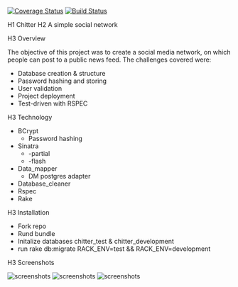 [![Coverage Status](https://coveralls.io/repos/github/ccfz/chitter-challenge/badge.svg?branch=master)](https://coveralls.io/github/ccfz/chitter-challenge?branch=master)
[![Build Status](https://travis-ci.org/ccfz/chitter-challenge.svg?branch=master)](https://travis-ci.org/ccfz/chitter-challenge)

H1 Chitter
H2 A simple social network

H3 Overview

  The objective of this project was to create a social media network, on which people can post to a public news feed. The challenges covered were:

  * Database creation & structure
  * Password hashing and storing
  * User validation
  * Project deployment
  * Test-driven with RSPEC

H3 Technology

* BCrypt
  * Password hashing
* Sinatra 
  * -partial
  * -flash
* Data_mapper
  * DM postgres adapter
* Database_cleaner
* Rspec
* Rake

H3 Installation

* Fork repo
* Rund bundle
* Initalize databases chitter_test & chitter_development
* run rake db:migrate RACK_ENV=test && RACK_ENV=development

H3 Screenshots

![screenshots](https://www.dropbox.com/s/xo2ntk8te93alw2/1.png?dl=0)
![screenshots](https://www.dropbox.com/s/dyrdxg7s6852dj4/2.png?dl=0)
![screenshots](https://www.dropbox.com/s/8fv7e45q5d5x0e7/3.png?dl=0)

